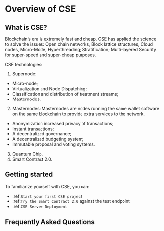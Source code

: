 Overview of CSE
=====================

What is CSE?
------------------

Blockchain’s era is extremely fast and cheap. CSE has applied the science to solve the issues: Open chain networks, Block lattice structures, Cloud nodes, Micro-Mode, Hyperthreading; Stratification; Multi-layered Security for super-speed and super-cheap purposes.

CSE technologies:

1. Supernode:
  - Micro-node;
  - Virtualization and Node Dispatching;
  - Classification and distribution of treatment streams;
  - Masternodes.
2. Masternodes: Masternodes are nodes running the same wallet software on the same blockchain to provide extra services to the network.
  - Anonymization increased privacy of transactions;
  - Instant transactions;
  - A decentralized governance;
  - A decentralized budgeting system;
  - Immutable proposal and voting systems.
3. Quantum Chip.
4. Smart Contract 2.0.

Getting started
---------------

To familiarize yourself with CSE, you can:

* :ref:`Start your first CSE project`
* :ref:`Try the Smart Contract 2.0` against the test endpoint
* :ref:`CSE Server Deployment`

Frequently Asked Questions
--------------------------